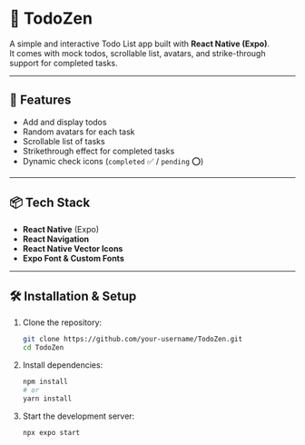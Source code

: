 # 📝 TodoZen

A simple and interactive Todo List app built with **React Native (Expo)**.  
It comes with mock todos, scrollable list, avatars, and strike-through support for completed tasks.

---

## 🚀 Features
- Add and display todos
- Random avatars for each task
- Scrollable list of tasks
- Strikethrough effect for completed tasks
- Dynamic check icons (`completed` ✅ / `pending` ⭕)

---

## 📦 Tech Stack
- **React Native** (Expo)
- **React Navigation**
- **React Native Vector Icons**
- **Expo Font & Custom Fonts**

---

## 🛠️ Installation & Setup

1. Clone the repository:
   ```bash
   git clone https://github.com/your-username/TodoZen.git
   cd TodoZen
   ```
2. Install dependencies:

    ```bash
    npm install
    # or
    yarn install
    ```

3. Start the development server:

    ```bash
    npx expo start
    ```